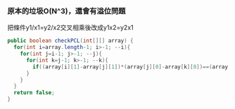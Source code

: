 ### 原本的垃圾O(N^3)，還會有溢位問題
把條件y1/x1=y2/x2交叉相乘後改成y1x2=y2x1
````java
public boolean checkPCL(int[][] array) {
  for(int i=array.length-1; i>-1; --i){
    for(int j=i-1; j>-1; --j){
      for(int k=j-1; k>-1; --k){
        if((array[i][1]-array[j][1])*(array[j][0]-array[k][0])==(array[j][1]-array[k][1])*(array[i][0]-array[j][0])) return true;
      }
    }
  }
  return false;
}
````

